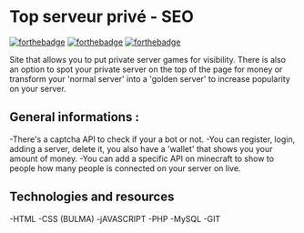 # Top serveur privé - SEO 

[![forthebadge](https://forthebadge.com/images/badges/uses-html.svg)](https://forthebadge.com) [![forthebadge](https://forthebadge.com/images/badges/uses-css.svg)](https://forthebadge.com) [![forthebadge](https://forthebadge.com/images/badges/made-with-javascript.svg)](https://forthebadge.com)

Site that allows you to put private server games for visibility. There is also an option to spot your private server on the top of the page for money or transform your 'normal server' into a 'golden server' to increase popularity on your server.

## General informations :

-There's a captcha API to check if your a bot or not.
-You can register, login, adding a server, delete it, you also have a 'wallet' that shows you your amount of money.
-You can add a specific API on minecraft to show to people how many people is connected on your server on live.

## Technologies and resources

-HTML
-CSS (BULMA)
-jAVASCRIPT
-PHP
-MySQL
-GIT
